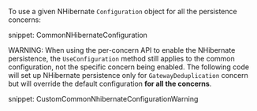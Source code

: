 


To use a given NHibernate `Configuration` object for all the persistence concerns:

snippet: CommonNHibernateConfiguration


WARNING: When using the per-concern API to enable the NHibernate persistence, the `UseConfiguration` method still applies to the common configuration, not the specific concern being enabled. The following code will set up NHibernate persistence only for `GatewayDeduplication` concern but will override the default configuration **for all the concerns**.

snippet: CustomCommonNhibernateConfigurationWarning
